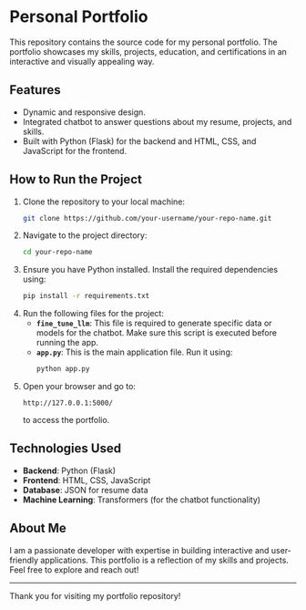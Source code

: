 # Personal Portfolio

This repository contains the source code for my personal portfolio. The portfolio showcases my skills, projects, education, and certifications in an interactive and visually appealing way. 

## Features
- Dynamic and responsive design.
- Integrated chatbot to answer questions about my resume, projects, and skills.
- Built with Python (Flask) for the backend and HTML, CSS, and JavaScript for the frontend.

## How to Run the Project
1. Clone the repository to your local machine:
   ```bash
   git clone https://github.com/your-username/your-repo-name.git
   ```
2. Navigate to the project directory:
   ```bash
   cd your-repo-name
   ```
3. Ensure you have Python installed. Install the required dependencies using:
   ```bash
   pip install -r requirements.txt
   ```
4. Run the following files for the project:
   - **`fine_tune_llm`**: This file is required to generate specific data or models for the chatbot. Make sure this script is executed before running the app.
   - **`app.py`**: This is the main application file. Run it using:
     ```bash
     python app.py
     ```
5. Open your browser and go to:
   ```
   http://127.0.0.1:5000/
   ```
   to access the portfolio.

## Technologies Used
- **Backend**: Python (Flask)
- **Frontend**: HTML, CSS, JavaScript
- **Database**: JSON for resume data
- **Machine Learning**: Transformers (for the chatbot functionality)

## About Me
I am a passionate developer with expertise in building interactive and user-friendly applications. This portfolio is a reflection of my skills and projects. Feel free to explore and reach out!

---

Thank you for visiting my portfolio repository!
